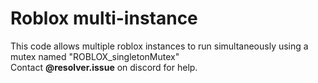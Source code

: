 # Roblox multi-instance
This code allows multiple roblox instances to run simultaneously using a mutex named "ROBLOX_singletonMutex" <br/>Contact **@resolver.issue** on discord for help.
